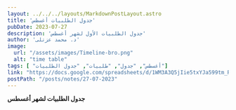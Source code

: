 ```yaml
---
layout: ../../../layouts/MarkdownPostLayout.astro
title: 'جدول الطلبيات أغسطس'
pubDate: 2023-07-27
description: 'جدول الطلبيات الأول لشهر أغسطس'
author: 'د. محمد عزتلى'
image:
  url: "/assets/images/Timeline-bro.png"
  alt: "time table"
tags: [ "أغسطس", "جدول", "طلبيات", "جدول الطلبيات"]
link: "https://docs.google.com/spreadsheets/d/1WM3A3Q5jIie5txYJa599tm_R_yImIQ6C/edit?usp=sharing&ouid=118045078308367598703&rtpof=true&sd=true"
postPath: "/posts/notes/27-07-2023"
---
```



**جدول الطلبيات لشهر أغسطس**